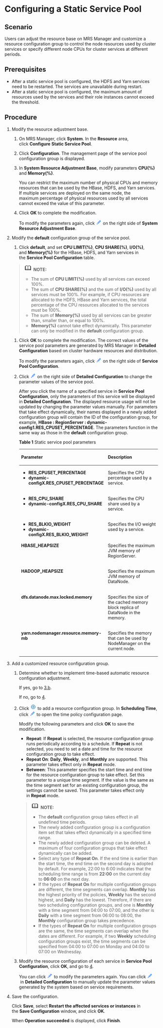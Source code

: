 # Configuring a Static Service Pool<a name="EN-US_TOPIC_0125376104"></a>

## Scenario<a name="section36446384185849"></a>

Users can adjust the resource base on MRS Manager and customize a resource configuration group to control the node resources used by cluster services or specify different node CPUs for cluster services at different periods.

## Prerequisites<a name="section41676267185911"></a>

-   After a static service pool is configured, the HDFS and Yarn services need to be restarted. The services are unavailable during restart.
-   After a static service pool is configured, the maximum amount of resources used by the services and their role instances cannot exceed the threshold.

## Procedure<a name="section1786339185927"></a>

1.  Modify the resource adjustment base.
    1.  On MRS Manager, click  **System**. In the **Resource** area, click **Configure** **Static Service Pool**.
    2.  Click  **Configuration**. The management page of the service pool configuration group is displayed.
    3.  In  **System Resource Adjustment Base**, modify parameters **CPU\(%\)**  and  **Memory\(%\)**.

        You can restrict the maximum number of physical CPUs and memory resources that can be used by the HBase, HDFS, and Yarn services. If multiple services are deployed on the same node, the maximum percentage of physical resources  used by all services cannot exceed the value of this parameter.

    4.  Click  **OK** to complete the modification.

        To modify the parameters again, click ![](figures/icon_mrs_clip.gif) on the right side of **System Resource Adjustment Base**.

2.  Modify the  **default**  configuration group of the service pool.

    1.  Click  **default**, and set **CPU LIMIT\(%\)**, **CPU SHARE\(%\)**, **I/O\(%\)**, and **Memory\(%\)** for the HBase, HDFS, and Yarn services in the **Service Pool Configuration**  table.

    >![](public_sys-resources/icon-note.gif) **NOTE:**   
    >-   The sum of  **CPU LIMIT\(%\)**  used by all services can exceed 100%.  
    >-   The sum of  **CPU SHARE\(%\)** and the sum of **I/O\(%\)** used by all services must be 100%. For example, if CPU resources are allocated to the HDFS, HBase and Yarn services, the total percentage of the CPU resources allocated to the services must be 100%.  
    >-   The sum of  **Memory\(%\)** used by all services can be greater than, smaller than, or equal to 100%.  
    >-   **Memory\(%\)** cannot take effect dynamically. This parameter can only be modified in the **default**  configuration group.  

    1.  Click  **OK**  to complete the modification. The correct values of the service pool parameters are generated by MRS Manager in **Detailed Configuration** based on cluster hardware resources and distribution.

        To modify the parameters again, click ![](figures/icon_mrs_clip.gif) on the right side of **Service Pool Configuration**.

    2.  Click  ![](figures/icon_mrs_clip.gif) on the right side of **Detailed Configuration** to change the parameter values of the service pool.

        After you click the name of a specified service in  **Service Pool Configuration**, only the parameters of this service will be displayed in **Detailed Configuration**. The displayed resource usage will not be updated by changing the parameter values manually. For parameters that take effect dynamically, their names displayed in a newly added configuration group will contain the ID of the configuration group, for example, **HBase : RegionServer : dynamic-config1.RES\_CPUSET\_PERCENTAGE**. The parameters function in the same way as those in the **default**  configuration group.

        **Table  1**  Static service pool parameters

        <a name="table1090518719336"></a>
        <table><thead align="left"><tr id="row6120169419340"><th class="cellrowborder" valign="top" width="46.5%" id="mcps1.2.3.1.1"><p id="p5839019519340"><a name="p5839019519340"></a><a name="p5839019519340"></a><strong id="b4481984310443"><a name="b4481984310443"></a><a name="b4481984310443"></a>Parameter</strong></p>
        </th>
        <th class="cellrowborder" valign="top" width="53.5%" id="mcps1.2.3.1.2"><p id="p3198534019340"><a name="p3198534019340"></a><a name="p3198534019340"></a><strong id="b56923026175048"><a name="b56923026175048"></a><a name="b56923026175048"></a>Description</strong></p>
        </th>
        </tr>
        </thead>
        <tbody><tr id="row3085288319336"><td class="cellrowborder" valign="top" width="46.5%" headers="mcps1.2.3.1.1 "><a name="ul658374017505"></a><a name="ul658374017505"></a><ul id="ul658374017505"><li><strong id="b52474816175011"><a name="b52474816175011"></a><a name="b52474816175011"></a>RES_CPUSET_PERCENTAGE</strong></li><li><strong id="b35656696175011"><a name="b35656696175011"></a><a name="b35656696175011"></a>dynamic-configX.RES_CPUSET_PERCENTAGE</strong></li></ul>
        </td>
        <td class="cellrowborder" valign="top" width="53.5%" headers="mcps1.2.3.1.2 "><p id="p1503453917505"><a name="p1503453917505"></a><a name="p1503453917505"></a>Specifies the CPU percentage used by a service.</p>
        </td>
        </tr>
        <tr id="row1860108319336"><td class="cellrowborder" valign="top" width="46.5%" headers="mcps1.2.3.1.1 "><a name="ul2143459017505"></a><a name="ul2143459017505"></a><ul id="ul2143459017505"><li><strong id="b6459064175013"><a name="b6459064175013"></a><a name="b6459064175013"></a>RES_CPU_SHARE</strong></li><li><strong id="b45456916175013"><a name="b45456916175013"></a><a name="b45456916175013"></a>dynamic-configX.RES_CPU_SHARE</strong></li></ul>
        </td>
        <td class="cellrowborder" valign="top" width="53.5%" headers="mcps1.2.3.1.2 "><p id="p34797873175019"><a name="p34797873175019"></a><a name="p34797873175019"></a>Specifies the CPU share used by a service.</p>
        </td>
        </tr>
        <tr id="row3584786119336"><td class="cellrowborder" valign="top" width="46.5%" headers="mcps1.2.3.1.1 "><a name="ul1443452617505"></a><a name="ul1443452617505"></a><ul id="ul1443452617505"><li><strong id="b13996221175015"><a name="b13996221175015"></a><a name="b13996221175015"></a>RES_BLKIO_WEIGHT</strong></li><li><strong id="b31381297175015"><a name="b31381297175015"></a><a name="b31381297175015"></a>dynamic-configX.RES_BLKIO_WEIGHT</strong></li></ul>
        </td>
        <td class="cellrowborder" valign="top" width="53.5%" headers="mcps1.2.3.1.2 "><p id="p1923073817505"><a name="p1923073817505"></a><a name="p1923073817505"></a>Specifies the I/O weight used by a service.</p>
        </td>
        </tr>
        <tr id="row10594627174840"><td class="cellrowborder" valign="top" width="46.5%" headers="mcps1.2.3.1.1 "><p id="p39373602174841"><a name="p39373602174841"></a><a name="p39373602174841"></a><strong id="b18818098174841"><a name="b18818098174841"></a><a name="b18818098174841"></a>HBASE_HEAPSIZE</strong></p>
        </td>
        <td class="cellrowborder" valign="top" width="53.5%" headers="mcps1.2.3.1.2 "><p id="p47870965174841"><a name="p47870965174841"></a><a name="p47870965174841"></a>Specifies the maximum JVM memory of RegionServer.</p>
        </td>
        </tr>
        <tr id="row2128630419336"><td class="cellrowborder" valign="top" width="46.5%" headers="mcps1.2.3.1.1 "><p id="p9828983174854"><a name="p9828983174854"></a><a name="p9828983174854"></a><strong id="b21351989174854"><a name="b21351989174854"></a><a name="b21351989174854"></a>HADOOP_HEAPSIZE</strong></p>
        </td>
        <td class="cellrowborder" valign="top" width="53.5%" headers="mcps1.2.3.1.2 "><p id="p51789537174854"><a name="p51789537174854"></a><a name="p51789537174854"></a>Specifies the maximum JVM memory of DataNode.</p>
        </td>
        </tr>
        <tr id="row45613830102614"><td class="cellrowborder" valign="top" width="46.5%" headers="mcps1.2.3.1.1 "><p id="p3732754102614"><a name="p3732754102614"></a><a name="p3732754102614"></a><strong id="b54696199102622"><a name="b54696199102622"></a><a name="b54696199102622"></a>dfs.datanode.max.locked.memory</strong></p>
        </td>
        <td class="cellrowborder" valign="top" width="53.5%" headers="mcps1.2.3.1.2 "><p id="p33917654102614"><a name="p33917654102614"></a><a name="p33917654102614"></a>Specifies the size of the cached memory block replica of DataNode in the memory.</p>
        </td>
        </tr>
        <tr id="row470866661944"><td class="cellrowborder" valign="top" width="46.5%" headers="mcps1.2.3.1.1 "><p id="p55989681174848"><a name="p55989681174848"></a><a name="p55989681174848"></a><strong id="b34145081174848"><a name="b34145081174848"></a><a name="b34145081174848"></a>yarn.nodemanager.resource.memory-mb</strong></p>
        </td>
        <td class="cellrowborder" valign="top" width="53.5%" headers="mcps1.2.3.1.2 "><p id="p14288183174848"><a name="p14288183174848"></a><a name="p14288183174848"></a>Specifies the memory that can be used by NodeManager on the current node.</p>
        </td>
        </tr>
        </tbody>
        </table>

3.  Add a customized resource configuration group.
    1.  Determine whether to implement time-based automatic resource configuration adjustment.

        If yes, go to  [3.b](#li207277341970).

        If no, go to  [4](#li5675506119820).

    2.  <a name="li207277341970"></a>Click  ![](figures/icon_mrs_addsource.jpg) to add a resource configuration group. In **Scheduling Time**, click ![](figures/icon_mrs_clip.gif)  to open the time policy configuration page.

        Modify the following parameters and click **OK**  to save the modification.

        -   **Repeat**: If **Repeat** is selected, the resource configuration group runs periodically according to a schedule. If **Repeat** is not selected, you need to set a date and time for the resource configuration group to take effect.
        -   **Repeat On**: **Daily**, **Weekly**, and **Monthly**  are supported. This parameter takes effect only in **Repeat**  mode.
        -   **Between**: This parameter specifies the start time and end time for the resource configuration group to take effect. Set this parameter to a unique time segment. If the value is the same as the time segment set for an existing configuration group, the settings cannot be saved. This parameter takes effect only in **Repeat**  mode.

        >![](public_sys-resources/icon-note.gif) **NOTE:**   
        >-   The  **default**  configuration group takes effect in all undefined time periods.  
        >-   The newly added configuration group is a configuration item set that takes effect dynamically in a specified time range.  
        >-   The newly added configuration group can be deleted. A maximum of four configuration groups that take effect dynamically can be added.  
        >-   Select any type of  **Repeat On**. If the end time is earlier than the start time, the end time on the second day is adopted by default. For example, 22:00 to 6:00 indicates that the scheduling time range is from **22:00** on the current day to **06:00**  on the next day.  
        >-   If the types of  **Repeat On** for multiple configuration groups are different, the time segments can overlap.  **Monthly**  has the highest priority of the policies,  **Weekly**  has the second highest, and  **Daily**  has the lowest. Therefore, if there are two scheduling configuration groups, and one is  **Monthly**  with a time segment from 04:00 to 07:00, and the other is  **Daily**  with a time segment from 06:00 to 08:00, the  **Monthly** configuration group takes precedence.  
        >-   If the types of  **Repeat On** for multiple configuration groups are the same, the time segments can overlap when the dates are different. For example, if two **Weekly**  scheduling configuration groups exist, the time segments can be specified from 04:00 to 07:00 on Monday and 04:00 to 07:00 on Wednesday.  

    3.  Modify the resource configuration of each service in  **Service Pool Configuration**, click **OK**, and go to [4](#li5675506119820).

        You can click  ![](figures/icon_mrs_clip.gif) to modify the parameters again. You can click ![](figures/icon_mrs_clip.gif) in **Detailed Configuration**  to manually update the parameter values generated by the system based on service requirements.

4.  <a name="li5675506119820"></a>Save the configuration.

    Click  **Save**, select **Restart the affected services or instances** in the **Save Configuration** window, and click **OK**.

    When  **Operation succeeded**  is displayed, click **Finish**.


